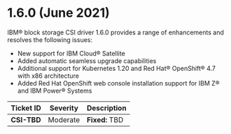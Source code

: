 # 1.6.0 \(June 2021\)

IBM® block storage CSI driver 1.6.0 provides a range of enhancements and resolves the following issues:

-   New support for IBM Cloud® Satellite
-   Added automatic seamless upgrade capabilities
-   Additional support for Kubernetes 1.20 and Red Hat® OpenShift® 4.7 with x86 architecture
-   Added Red Hat OpenShift web console installation support for IBM Z® and IBM Power® Systems

|Ticket ID|Severity|Description|
|---------|--------|-----------|
|**CSI-TBD**|Moderate|**Fixed:** TBD|


